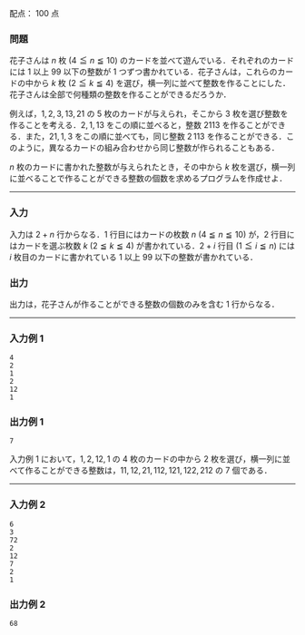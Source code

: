配点： $100$ 点

### 問題

花子さんは $n$ 枚 ($4 \leqq n \leqq 10$) のカードを並べて遊んでいる．それぞれのカードには $1$ 以上 $99$ 以下の整数が $1$ つずつ書かれている．花子さんは，これらのカードの中から $k$ 枚 ($2 \leqq k \leqq 4$) を選び，横一列に並べて整数を作ることにした．花子さんは全部で何種類の整数を作ることができるだろうか．

例えば，$1, 2, 3, 13, 21$ の $5$ 枚のカードが与えられ，そこから $3$ 枚を選び整数を作ることを考える．$2, 1, 13$ をこの順に並べると，整数 $2113$ を作ることができる．また，$21, 1, 3$ をこの順に並べても，同じ整数 $2\,113$ を作ることができる．このように，異なるカードの組み合わせから同じ整数が作られることもある．

$n$ 枚のカードに書かれた整数が与えられたとき，その中から $k$ 枚を選び，横一列に並べることで作ることができる整数の個数を求めるプログラムを作成せよ．

---

### 入力

入力は $2+n$ 行からなる．$1$ 行目にはカードの枚数 $n$ ($4 \leqq n \leqq 10$) が，$2$ 行目にはカードを選ぶ枚数 $k$ ($2 \leqq k \leqq 4$) が書かれている．$2+i$ 行目 ($1 \leqq i \leqq n$) には $i$ 枚目のカードに書かれている $1$ 以上 $99$ 以下の整数が書かれている．

### 出力

出力は，花子さんが作ることができる整数の個数のみを含む $1$ 行からなる．

---

### 入力例 1

~~~
4
2
1
2
12
1
~~~

### 出力例 1

~~~
7
~~~

入力例 $1$ において，$1, 2, 12, 1$ の $4$ 枚のカードの中から $2$ 枚を選び，横一列に並べて作ることができる整数は，$11, 12, 21, 112, 121, 122, 212$ の $7$ 個である．

---

### 入力例 2

~~~
6
3
72
2
12
7
2
1
~~~

### 出力例 2

~~~
68
~~~
